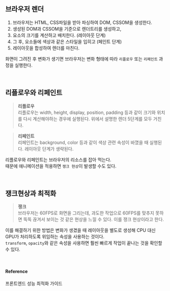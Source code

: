 ## 브라우저 렌더

1. 브라우저는 HTML, CSS파일을 받아 파싱하여 DOM, CSSOM을 생성한다.
2. 생성된 DOM과 CSSOM을 기준으로 렌더트리를 생성하고,
3. 요소의 크기를 계산하고 배치한다. (레이아웃 단계)
4. 그 후, 요소들에 색상과 같은 스타일을 입히고 (페인트 단계)
5. 레이아웃을 합성하여 렌더를 마친다.

화면이 그려진 후 변화가 생기면 브라우저는 변화 형태에 따라 `리플로우` 또는 `리페인트` 과정을 실행한다.

<br/>

## 리플로우와 리페인트

> **리플로우**  
> 리플로우는 width, height, display, position, padding 등과 같이 크기와 위치를 다시 계산해야하는 경우에 실행된다.
> 위에서 설명한 렌더 5단계를 모두 거친다.

> **리페인트**  
> 리페인트는 background, color 등과 같이 색상 관련 속성이 바꼈을 때 실행된다.
> 레이아웃 단계가 생략된다.

리플로우와 리페인트는 브라우저의 리소스를 잡아 먹는다.  
때문에 애니메이션을 적용하면 `쟁크 현상`이 발생할 수도 있다.

<br/>

## 쟁크현상과 최적화

> **쟁크**  
> 브라우저는 60FPS로 화면을 그리는데, 과도한 작업으로 60FPS를 맞추지 못하면 뚝뚝 끊겨서 보이는 것 같은 현상을 느낄 수 있다. 이를 쟁크 현상이라고 한다.

이를 해결하기 위한 방법은 변화가 생겼을 때 레이아웃을 별도로 생성해 CPU 대신 GPU가 처리하도록 위임하는 속성을 사용하는 것이다.  
`transform`, `opacity`와 같은 속성을 사용하면 훨씬 빠르게 작업이 끝나는 것을 확인할 수 있다.

<br />

#### Reference

프론트엔드 성능 최적화 가이드
